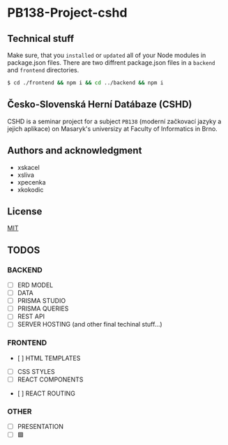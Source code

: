 # PB138-Project-cshd

## Technical stuff
Make sure, that you `installed` or `updated` all of your Node modules in package.json files.
There are two diffrent package.json files in a `backend` and `frontend` directories.

```bash
$ cd ./frontend && npm i && cd ../backend && npm i
```

## Česko-Slovenská Herní Datábaze (CSHD)
CSHD is a seminar project for a subject `PB138` (moderní začkovací jazyky a jejich aplikace) on Masaryk's universizy at Faculty of Informatics in Brno.


## Authors and acknowledgment
* xskacel
* xsliva
* xpecenka
* xkokodic

## License
[MIT](https://choosealicense.com/licenses/mit/)

## TODOS
### BACKEND
- [ ] ERD MODEL
- [ ] DATA
- [ ] PRISMA STUDIO
- [ ] PRISMA QUERIES
- [ ] REST API
- [ ] SERVER HOSTING (and other final techinal stuff...)

### FRONTEND
- [ ] HTML TEMPLATES
- [ ] CSS STYLES
- [ ] REACT COMPONENTS
- [ ] REACT ROUTING

### OTHER
- [ ] PRESENTATION
- [ ] 🟩
